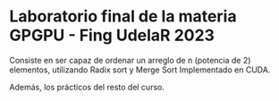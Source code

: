 # Laboratorio final de la materia GPGPU - Fing UdelaR 2023

Consiste en ser capaz de ordenar un arreglo de n (potencia de 2) elementos, utilizando Radix sort y Merge Sort Implementado en CUDA. 


Además, los prácticos del resto del curso.